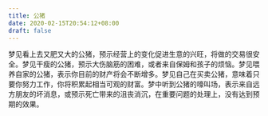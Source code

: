 ```yaml
---
title: 公猪
date: 2020-02-15T20:54:12+08:00
draft: false
---
```


梦见看上去又肥又大的公猪，预示经营上的变化促进生意的兴旺，将做的交易很安全。梦见干瘦的公猪，预示大伤脑筋的困难，或者来自保姆和孩子的烦恼。梦见喂养自家的公猪，表示你目前的财产将会不断增多。梦见自己在买卖公猪，意味着只要你努力工作，你将积累起相当可观的财富。梦中听到公猪的嚎叫场，表示来自远方朋友的坏消息，或预示死亡带来的沮丧消沉，在重要问题的处理上，没有达到预期的效果。